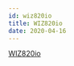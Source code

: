 ```yaml
---
id: wiz820io
title: WIZ820io
date: 2020-04-16
---
```


[WIZ820io](http://www.wiznet.io/product-item/wiz820io/)
